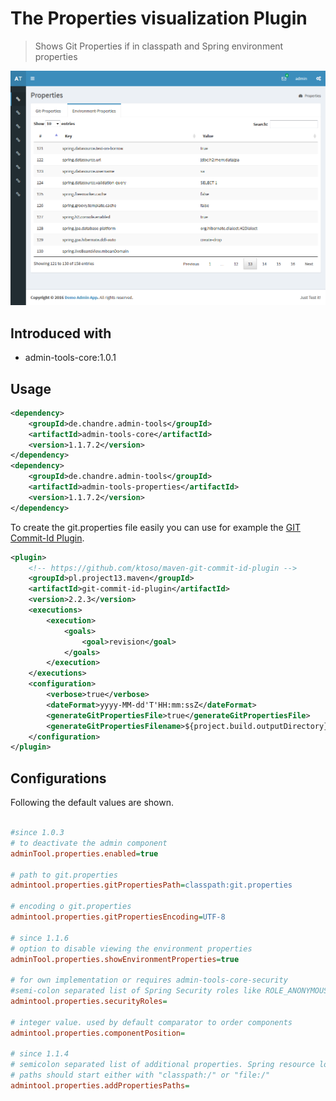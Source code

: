 # The Properties visualization Plugin
> Shows Git Properties if in classpath and Spring environment properties

 ![Preview image](doc/screen_propertyBrowser_org.png?raw=true "AdminTool Properties UI")

## Introduced with
* admin-tools-core:1.0.1

## Usage

```xml
<dependency>
	<groupId>de.chandre.admin-tools</groupId>
	<artifactId>admin-tools-core</artifactId>
	<version>1.1.7.2</version>
</dependency>
<dependency>
	<groupId>de.chandre.admin-tools</groupId>
	<artifactId>admin-tools-properties</artifactId>
	<version>1.1.7.2</version>
</dependency>
```

To create the git.properties file easily you can use for example the [GIT Commit-Id Plugin](https://github.com/ktoso/maven-git-commit-id-plugin).

```xml
<plugin>
	<!-- https://github.com/ktoso/maven-git-commit-id-plugin -->
	<groupId>pl.project13.maven</groupId>
	<artifactId>git-commit-id-plugin</artifactId>
	<version>2.2.3</version>
	<executions>
		<execution>
			<goals>
				<goal>revision</goal>
			</goals>
		</execution>
	</executions>
	<configuration>
		<verbose>true</verbose>
		<dateFormat>yyyy-MM-dd'T'HH:mm:ssZ</dateFormat>
		<generateGitPropertiesFile>true</generateGitPropertiesFile>
		<generateGitPropertiesFilename>${project.build.outputDirectory}/git.properties</generateGitPropertiesFilename>
	</configuration>
</plugin>
```

## Configurations

Following the default values are shown.	
```ini

#since 1.0.3
# to deactivate the admin component
adminTool.properties.enabled=true

# path to git.properties
admintool.properties.gitPropertiesPath=classpath:git.properties

# encoding o git.properties
admintool.properties.gitPropertiesEncoding=UTF-8

# since 1.1.6
# option to disable viewing the environment properties
adminTool.properties.showEnvironmentProperties=true

# for own implementation or requires admin-tools-core-security
#semi-colon separated list of Spring Security roles like ROLE_ANONYMOUS;ROLE_ADMIN
admintool.properties.securityRoles=

# integer value. used by default comparator to order components
admintool.properties.componentPosition=

# since 1.1.4
# semicolon separated list of additional properties. Spring resource loading will be used.
# paths should start either with "classpath:/" or "file:/"
admintool.properties.addPropertiesPaths=
	
```